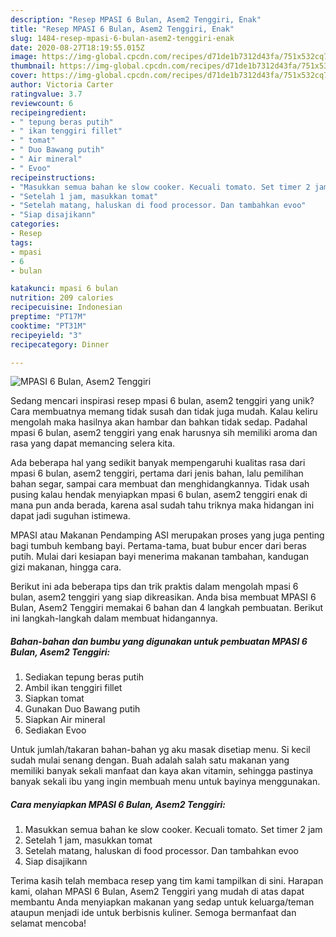 ```yaml
---
description: "Resep MPASI 6 Bulan, Asem2 Tenggiri, Enak"
title: "Resep MPASI 6 Bulan, Asem2 Tenggiri, Enak"
slug: 1484-resep-mpasi-6-bulan-asem2-tenggiri-enak
date: 2020-08-27T18:19:55.015Z
image: https://img-global.cpcdn.com/recipes/d71de1b7312d43fa/751x532cq70/mpasi-6-bulan-asem2-tenggiri-foto-resep-utama.jpg
thumbnail: https://img-global.cpcdn.com/recipes/d71de1b7312d43fa/751x532cq70/mpasi-6-bulan-asem2-tenggiri-foto-resep-utama.jpg
cover: https://img-global.cpcdn.com/recipes/d71de1b7312d43fa/751x532cq70/mpasi-6-bulan-asem2-tenggiri-foto-resep-utama.jpg
author: Victoria Carter
ratingvalue: 3.7
reviewcount: 6
recipeingredient:
- " tepung beras putih"
- " ikan tenggiri fillet"
- " tomat"
- " Duo Bawang putih"
- " Air mineral"
- " Evoo"
recipeinstructions:
- "Masukkan semua bahan ke slow cooker. Kecuali tomato. Set timer 2 jam"
- "Setelah 1 jam, masukkan tomat"
- "Setelah matang, haluskan di food processor. Dan tambahkan evoo"
- "Siap disajikann"
categories:
- Resep
tags:
- mpasi
- 6
- bulan

katakunci: mpasi 6 bulan 
nutrition: 209 calories
recipecuisine: Indonesian
preptime: "PT17M"
cooktime: "PT31M"
recipeyield: "3"
recipecategory: Dinner

---
```



![MPASI 6 Bulan, Asem2 Tenggiri](https://img-global.cpcdn.com/recipes/d71de1b7312d43fa/751x532cq70/mpasi-6-bulan-asem2-tenggiri-foto-resep-utama.jpg)

Sedang mencari inspirasi resep mpasi 6 bulan, asem2 tenggiri yang unik? Cara membuatnya memang tidak susah dan tidak juga mudah. Kalau keliru mengolah maka hasilnya akan hambar dan bahkan tidak sedap. Padahal mpasi 6 bulan, asem2 tenggiri yang enak harusnya sih memiliki aroma dan rasa yang dapat memancing selera kita.

Ada beberapa hal yang sedikit banyak mempengaruhi kualitas rasa dari mpasi 6 bulan, asem2 tenggiri, pertama dari jenis bahan, lalu pemilihan bahan segar, sampai cara membuat dan menghidangkannya. Tidak usah pusing kalau hendak menyiapkan mpasi 6 bulan, asem2 tenggiri enak di mana pun anda berada, karena asal sudah tahu triknya maka hidangan ini dapat jadi suguhan istimewa.

MPASI atau Makanan Pendamping ASI merupakan proses yang juga penting bagi tumbuh kembang bayi. Pertama-tama, buat bubur encer dari beras putih. Mulai dari kesiapan bayi menerima makanan tambahan, kandugan gizi makanan, hingga cara.


Berikut ini ada beberapa tips dan trik praktis dalam mengolah mpasi 6 bulan, asem2 tenggiri yang siap dikreasikan. Anda bisa membuat MPASI 6 Bulan, Asem2 Tenggiri memakai 6 bahan dan 4 langkah pembuatan. Berikut ini langkah-langkah dalam membuat hidangannya.

<!--inarticleads1-->

##### Bahan-bahan dan bumbu yang digunakan untuk pembuatan MPASI 6 Bulan, Asem2 Tenggiri:

1. Sediakan  tepung beras putih
1. Ambil  ikan tenggiri fillet
1. Siapkan  tomat
1. Gunakan  Duo Bawang putih
1. Siapkan  Air mineral
1. Sediakan  Evoo


Untuk jumlah/takaran bahan-bahan yg aku masak disetiap menu. Si kecil sudah mulai senang dengan. Buah adalah salah satu makanan yang memiliki banyak sekali manfaat dan kaya akan vitamin, sehingga pastinya banyak sekali ibu yang ingin membuah menu untuk bayinya menggunakan. 

<!--inarticleads2-->

##### Cara menyiapkan MPASI 6 Bulan, Asem2 Tenggiri:

1. Masukkan semua bahan ke slow cooker. Kecuali tomato. Set timer 2 jam
1. Setelah 1 jam, masukkan tomat
1. Setelah matang, haluskan di food processor. Dan tambahkan evoo
1. Siap disajikann




Terima kasih telah membaca resep yang tim kami tampilkan di sini. Harapan kami, olahan MPASI 6 Bulan, Asem2 Tenggiri yang mudah di atas dapat membantu Anda menyiapkan makanan yang sedap untuk keluarga/teman ataupun menjadi ide untuk berbisnis kuliner. Semoga bermanfaat dan selamat mencoba!
